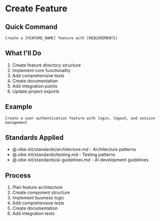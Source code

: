 # Create Feature

## Quick Command

```
Create a [FEATURE_NAME] feature with [REQUIREMENTS]
```

## What I'll Do

1. Create feature directory structure
2. Implement core functionality
3. Add comprehensive tests
4. Create documentation
5. Add integration points
6. Update project exports

## Example

```
Create a user authentication feature with login, logout, and session management
```

## Standards Applied

- @.vibe-kit/standards/architecture.md - Architecture patterns
- @.vibe-kit/standards/testing.md - Testing patterns
- @.vibe-kit/standards/ai-guidelines.md - AI development guidelines

## Process

1. Plan feature architecture
2. Create component structure
3. Implement business logic
4. Add comprehensive tests
5. Create documentation
6. Add integration tests
